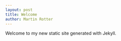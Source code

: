 ```yaml
---
layout: post
title: Welcome
author: Martin Rotter
---
```


Welcome to my new static site generated with Jekyll.
